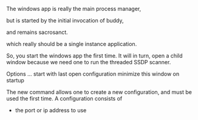 The windows app is really the main process manager,

but is started by the initial invocation of buddy,

and remains sacrosanct.



which really should be a single instance application.






So, you start the windows app the first time.
It will in turn, open a child window because
we need one to run the threaded SSDP scanner.




Options ...
	start with last open configuration
	minimize this window on startup

The new command allows one to create a new configuration, and
must be used the first time.  A configuration consists of

- the port or ip address to use

